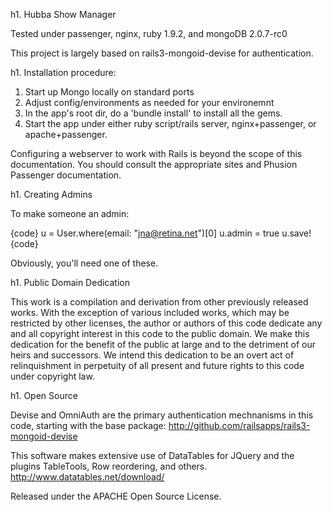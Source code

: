 h1. Hubba Show Manager

Tested under passenger, nginx, ruby 1.9.2, and mongoDB 2.0.7-rc0

This project is largely based on rails3-mongoid-devise for authentication.

h1. Installation procedure:


1. Start up Mongo locally on standard ports
2. Adjust config/environments as needed for your environemnt
3. In the app's root dir, do a 'bundle install' to install all the gems. 
4. Start the app under either ruby script/rails server, nginx+passenger, or apache+passenger.

Configuring a webserver to work with Rails is beyond the scope of this
documentation. You should consult the appropriate sites and Phusion
Passenger documentation.

h1. Creating Admins

To make someone an admin:

{code}
u = User.where(email: "jna@retina.net")[0]
u.admin = true
u.save!
{code}

Obviously, you'll need one of these.


h1. Public Domain Dedication

This work is a compilation and derivation from other previously
released works. With the exception of various included works, which
may be restricted by other licenses, the author or authors of this
code dedicate any and all copyright interest in this code to the
public domain. We make this dedication for the benefit of the public
at large and to the detriment of our heirs and successors. We intend
this dedication to be an overt act of relinquishment in perpetuity of
all present and future rights to this code under copyright law.

h1. Open Source

Devise and OmniAuth are the primary authentication mechnanisms in this
code, starting with the base package:
http://github.com/railsapps/rails3-mongoid-devise

This software makes extensive use of DataTables for JQuery and the
plugins TableTools, Row reordering, and others.
http://www.datatables.net/download/

Released under the APACHE Open Source License.
